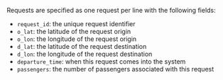 Requests are specified as one request per line with the following fields:

- `request_id`: the unique request identifier
- `o_lat`: the latitude of the request origin
- `o_lon`: the longitude of the request origin
- `d_lat`: the latitude of the request destination
- `d_lon`: the longitude of the request destination
- `departure_time`: when this request comes into the system
- `passengers`: the number of passengers associated with this request
